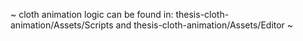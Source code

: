 ~ cloth animation logic can be found in: thesis-cloth-animation/Assets/Scripts and thesis-cloth-animation/Assets/Editor ~
